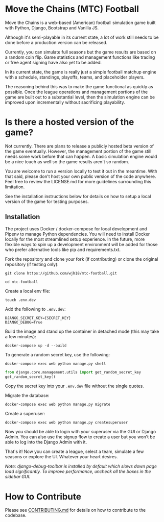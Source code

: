 # Move the Chains (MTC) Football

Move the Chains is a web-based (American) football simulation game built with Python, Django, Bootstrap and Vanilla JS.

Although it's semi-playable in its current state, a lot of work still needs to be done before a production version can be released.

Currently, you can simulate full seasons but the game results are based on a random coin flip. Game statistics and management functions like trading or free agent signing have also yet to be added.

In its current state, the game is really just a simple football matchup engine with a schedule, standings, playoffs, teams, and placeholder players.

The reasoning behind this was to make the game functional as quickly as possible. Once the league operations and management portions of the game are built out to a substantial level, then the simulation engine can be improved upon incrementally without sacrificing playability.

# Is there a hosted version of the game?

Not currently. There are plans to release a publicly hosted beta version of the game eventually. However, the management portion of the game still needs some work before that can happen. A basic simulation engine would be a nice touch as well so the game results aren't so random.

You are welcome to run a version locally to test it out in the meantime. With that said, please don't host your own public version of the code anywhere. Feel free to review the LICENSE.md for more guidelines surrounding this limitation.

See the installation instructions below for details on how to setup a local version of the game for testing purposes.

## Installation

The project uses Docker / docker-compose for local development and Pipenv to manage Python dependencies. You will need to install Docker locally for the most streamlined setup experience. In the future, more flexible ways to spin up a development environment will be added for those who prefer alternative tools like pip and requirements.txt.

Fork the repository and clone your fork (if contributing) or clone the original repository (if testing only):

`git clone https://github.com/wjh18/mtc-football.git`

`cd mtc-football`

Create a local env file:

`touch .env.dev`

Add the following to `.env.dev`:
```
DJANGO_SECRET_KEY={SECRET_KEY}
DJANGO_DEBUG=True
```

Build the image and stand up the container in detached mode (this may take a few minutes):

`docker-compose up -d --build`

To generate a random secret key, use the following:

`docker-compose exec web python manage.py shell`
```python
from django.core.management.utils import get_random_secret_key  
get_random_secret_key()
```

Copy the secret key into your `.env.dev` file without the single quotes.

Migrate the database:

`docker-compose exec web python manage.py migrate`

Create a superuser:

`docker-compose exec web python manage.py createsuperuser`

Now you should be able to login with your superuser via the GUI or Django Admin. You can also use the signup flow to create a user but you won't be able to log into the Django Admin with it.

That's it! Now you can create a league, select a team, simulate a few seasons or explore the UI. Whatever your heart desires.

*Note: django-debug-toolbar is installed by default which slows down page load significantly. To improve performance, uncheck all the boxes in the sidebar GUI.*

# How to Contribute

Please see [CONTRIBUTING.md](https://github.com/wjh18/mtc-football/blob/master/CONTRIBUTING.md) for details on how to contribute to the codebase.
